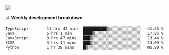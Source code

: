 ![](https://github-readme-stats-v2-three.vercel.app/api/top-langs/?username=akshayxml&theme=dark&hide_border=true&include_all_commits=true&count_private=true&layout=compact&size_weight=0.5&count_weight=0.5&hide=Jupyter%20Notebook%2Cobjective-c%2Cmakefile%2Cc%2Chtml%2Ccss%2Cscss&langs_count=6&exclude_repo=github-readme-stats-v2)

📊 **Weekly development breakdown**
<!--START_SECTION:waka-->

```txt
TypeScript        11 hrs 42 mins  ██████████▒░░░░░░░░░░░░░░   41.55 %
Java              5 hrs 1 min     ████▒░░░░░░░░░░░░░░░░░░░░   17.85 %
JavaScript        3 hrs 47 mins   ███▒░░░░░░░░░░░░░░░░░░░░░   13.44 %
SCSS              3 hrs 41 mins   ███▒░░░░░░░░░░░░░░░░░░░░░   13.09 %
Python            1 hr 38 mins    █▒░░░░░░░░░░░░░░░░░░░░░░░   05.80 %
```

<!--END_SECTION:waka-->
